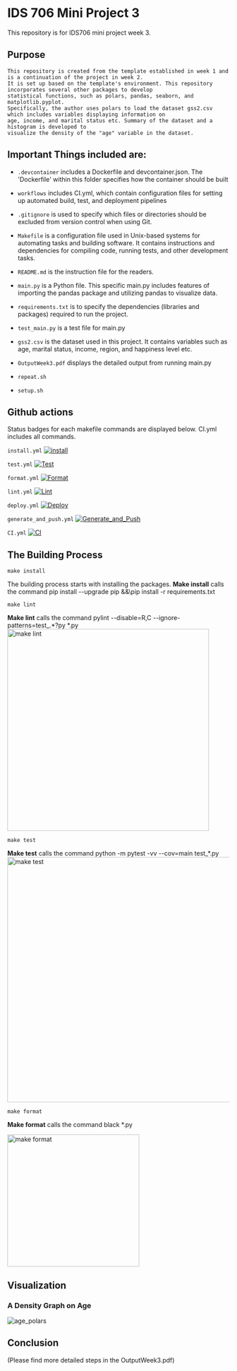 # IDS 706 Mini Project 3

This repository is for IDS706 mini project week 3. 

## Purpose 
    This repository is created from the template established in week 1 and is a continuation of the project in week 2. 
    It is set up based on the template's environment. This repository incorporates several other packages to develop 
    statistical functions, such as polars, pandas, seaborn, and matplotlib.pyplot. 
    Specifically, the author uses polars to load the dataset gss2.csv which includes variables displaying information on 
    age, income, and marital status etc. Summary of the dataset and a histogram is developed to 
    visualize the density of the "age" variable in the dataset.

## Important Things included are:
- ``.devcontainer`` includes a Dockerfile and devcontainer.json.
                The 'Dockerfile' within this folder specifies how the container should be built

- ``workflows`` includes CI.yml, which contain configuration files for setting up automated build, test, and deployment pipelines

- ``.gitignore`` is used to specify which files or directories should be excluded from version control when using Git.

- ``Makefile`` is a configuration file used in Unix-based systems for automating tasks and building software. It contains instructions and dependencies for compiling code, running tests, and other development tasks.

- ``README.md`` is the instruction file for the readers.

- ``main.py`` is a Python file. This specific main.py includes features of importing the pandas package and utilizing pandas to visualize data. 

- ``requirements.txt`` is to specify the dependencies (libraries and packages) required to run the project.

- ``test_main.py`` is a test file for main.py
  
- ``gss2.csv`` is the dataset used in this project. It contains variables such as age, marital status, income, region, and happiness level etc.
  
- ``OutputWeek3.pdf`` displays the detailed output from running main.py
  
- ``repeat.sh``
  
- ``setup.sh``

## Github actions
Status badges for each makefile commands are displayed below. CI.yml includes all commands. 

`install.yml`
[![install](https://github.com/nogibjj/KellyTong_miniproject3/actions/workflows/install.yml/badge.svg)](https://github.com/nogibjj/KellyTong_miniproject3/actions/workflows/install.yml)

`test.yml`
[![Test](https://github.com/nogibjj/KellyTong_miniproject3/actions/workflows/test.yml/badge.svg)](https://github.com/nogibjj/KellyTong_miniproject3/actions/workflows/test.yml)

`format.yml`
[![Format](https://github.com/nogibjj/KellyTong_miniproject3/actions/workflows/format.yml/badge.svg)](https://github.com/nogibjj/KellyTong_miniproject3/actions/workflows/format.yml)

`lint.yml`
[![Lint](https://github.com/nogibjj/KellyTong_miniproject3/actions/workflows/lint.yml/badge.svg)](https://github.com/nogibjj/KellyTong_miniproject3/actions/workflows/lint.yml)

`deploy.yml`
[![Deploy](https://github.com/nogibjj/KellyTong_miniproject3/actions/workflows/deploy.yml/badge.svg)](https://github.com/nogibjj/KellyTong_miniproject3/actions/workflows/deploy.yml)

`generate_and_push.yml`
[![Generate_and_Push](https://github.com/nogibjj/KellyTong_miniproject3/actions/workflows/generate_and_push.yml/badge.svg?branch=main)](https://github.com/nogibjj/KellyTong_miniproject3/actions/workflows/generate_and_push.yml)

`CI.yml`
[![CI](https://github.com/nogibjj/KellyTong_miniproject3/actions/workflows/CI.yml/badge.svg)](https://github.com/nogibjj/KellyTong_miniproject3/actions/workflows/CI.yml)

## The Building Process

`make install`

The building process starts with installing the packages. 
**Make install** calls the command pip install --upgrade pip &&\pip install -r requirements.txt

`make lint`

**Make lint** calls the command pylint --disable=R,C --ignore-patterns=test_.*?py *.py
<img width="457" alt="make lint" src="https://github.com/Kelly0604/miniproject2/assets/142815940/39a19764-a6cc-4eaa-977f-7433b8915dad">

`make test`

**Make test** calls the command python -m pytest -vv --cov=main test_*.py
<img width="555" alt="make test" src="https://github.com/nogibjj/KellyTong_miniproject3/assets/142815940/e4535731-8049-4f33-b7a2-553254791ad3">


`make format`

**Make format** calls the command black *.py


<img width="299" alt="make format" src="https://github.com/Kelly0604/miniproject2/assets/142815940/41df08ca-d8f7-4b62-b88b-1f39f1a7d858">

## Visualization
### A Density Graph on Age
![age_polars](https://github.com/nogibjj/KellyTong_miniproject3/assets/142815940/8ac69bc2-e45e-4827-a902-5d60838ee44e)

## Conclusion
(Please find more detailed steps in the OutputWeek3.pdf)

